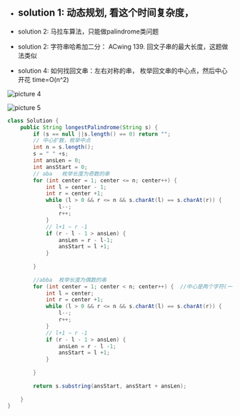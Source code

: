 - solution 1: 动态规划, 看这个时间复杂度，
    - 


- solution 2: 马拉车算法，只能做palindrome类问题


- solution 2: 字符串哈希加二分： ACwing 139. 回文子串的最大长度，这题做法类似




- solution 4: 如何找回文串：左右对称的串， 枚举回文串的中心点，然后中心开花  time=O(n^2)

![picture 4](https://i.loli.net/2021/09/21/MudRUqmX3fPoHkC.png)  


![picture 5](https://i.loli.net/2021/09/21/dxsSHqeinkDwJYF.png)  


```java
class Solution {
    public String longestPalindrome(String s) {
        if (s == null ||s.length() == 0) return "";
        // 中心扩散，枚举中点
        int n = s.length();
        s = " " +s;
        int ansLen = 0;
        int ansStart = 0;  
        // aba   枚举长度为奇数的串
        for (int center = 1; center <= n; center++) {
            int l = center - 1;
            int r = center +1;
            while (l > 0 && r <= n && s.charAt(l) == s.charAt(r)) {
                l--;
                r++;
            }
            // l+1 ~ r -1
            if (r - l - 1 > ansLen) {
                ansLen = r - l-1;
                ansStart = l +1;
            }
            
        }
        
        //abba  枚举长度为偶数的串
        for (int center = 1; center < n; center++) {  //中心是两个字符(一个空档)
            int l = center;
            int r = center +1;
            while (l > 0 && r <= n && s.charAt(l) == s.charAt(r)) {
                l--;
                r++;
            }
            // l+1 ~ r -1
            if (r - l - 1 > ansLen) {
                ansLen = r - l -1;
                ansStart = l +1;
            }
            
        }
        
        return s.substring(ansStart, ansStart + ansLen);
        
    }
}
```